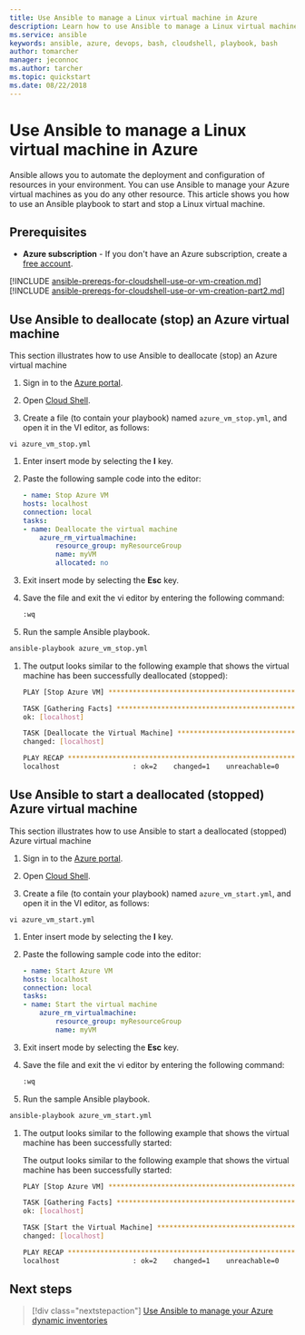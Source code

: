 ```yaml
---
title: Use Ansible to manage a Linux virtual machine in Azure
description: Learn how to use Ansible to manage a Linux virtual machine in Azure
ms.service: ansible
keywords: ansible, azure, devops, bash, cloudshell, playbook, bash
author: tomarcher
manager: jeconnoc
ms.author: tarcher
ms.topic: quickstart
ms.date: 08/22/2018
---
```


# Use Ansible to manage a Linux virtual machine in Azure
Ansible allows you to automate the deployment and configuration of resources in your environment. You can use Ansible to manage your Azure virtual machines as you do any other resource. This article shows you how to use an Ansible playbook to start and stop a Linux virtual machine. 

## Prerequisites

- **Azure subscription** - If you don't have an Azure subscription, create a [free account](https://azure.microsoft.com/free/?ref=microsoft.com&utm_source=microsoft.com&utm_medium=docs&utm_campaign=visualstudio).

[!INCLUDE [ansible-prereqs-for-cloudshell-use-or-vm-creation.md](../../includes/ansible-prereqs-for-cloudshell-use-or-vm-creation.md)]
[!INCLUDE [ansible-prereqs-for-cloudshell-use-or-vm-creation-part2.md](../../includes/ansible-prereqs-for-cloudshell-use-or-vm-creation-part2.md)]

## Use Ansible to deallocate (stop) an Azure virtual machine
This section illustrates how to use Ansible to deallocate (stop) an Azure virtual machine

1. Sign in to the [Azure portal](http://go.microsoft.com/fwlink/p/?LinkID=525040).

1. Open [Cloud Shell](/azure/cloud-shell/overview).

1. Create a file (to contain your playbook) named `azure_vm_stop.yml`, and open it in the VI editor, as follows:

  ```azurecli-interactive
  vi azure_vm_stop.yml
  ```

1. Enter insert mode by selecting the **I** key.

1. Paste the following sample code into the editor:

    ```yaml
    - name: Stop Azure VM
    hosts: localhost
    connection: local
    tasks:
    - name: Deallocate the virtual machine
        azure_rm_virtualmachine:
            resource_group: myResourceGroup
            name: myVM
            allocated: no 
    ```

1. Exit insert mode by selecting the **Esc** key.

1. Save the file and exit the vi editor by entering the following command:

    ```bash
    :wq
    ```

1. Run the sample Ansible playbook.

  ```bash
  ansible-playbook azure_vm_stop.yml
  ```

1. The output looks similar to the following example that shows the virtual machine has been successfully deallocated (stopped):

    ```bash
    PLAY [Stop Azure VM] ********************************************************

    TASK [Gathering Facts] ******************************************************
    ok: [localhost]

    TASK [Deallocate the Virtual Machine] ***************************************
    changed: [localhost]

    PLAY RECAP ******************************************************************
    localhost                  : ok=2    changed=1    unreachable=0    failed=0
    ```

## Use Ansible to start a deallocated (stopped) Azure virtual machine
This section illustrates how to use Ansible to start a deallocated (stopped) Azure virtual machine

1. Sign in to the [Azure portal](http://go.microsoft.com/fwlink/p/?LinkID=525040).

1. Open [Cloud Shell](/azure/cloud-shell/overview).

1. Create a file (to contain your playbook) named `azure_vm_start.yml`, and open it in the VI editor, as follows:

  ```azurecli-interactive
  vi azure_vm_start.yml
  ```

1. Enter insert mode by selecting the **I** key.

1. Paste the following sample code into the editor:

    ```yaml
    - name: Start Azure VM
    hosts: localhost
    connection: local
    tasks:
    - name: Start the virtual machine
        azure_rm_virtualmachine:
            resource_group: myResourceGroup
            name: myVM
    ```

1. Exit insert mode by selecting the **Esc** key.

1. Save the file and exit the vi editor by entering the following command:

    ```bash
    :wq
    ```

1. Run the sample Ansible playbook.

  ```bash
  ansible-playbook azure_vm_start.yml
  ```

1. The output looks similar to the following example that shows the virtual machine has been successfully started:

    The output looks similar to the following example that shows the virtual machine has been successfully started:

    ```bash
    PLAY [Stop Azure VM] ********************************************************

    TASK [Gathering Facts] ******************************************************
    ok: [localhost]

    TASK [Start the Virtual Machine] ********************************************
    changed: [localhost]

    PLAY RECAP ******************************************************************
    localhost                  : ok=2    changed=1    unreachable=0    failed=0
    ```

## Next steps
> [!div class="nextstepaction"] 
> [Use Ansible to manage your Azure dynamic inventories](../../ansible/ansible-manage-azure-dynamic-inventories.md)